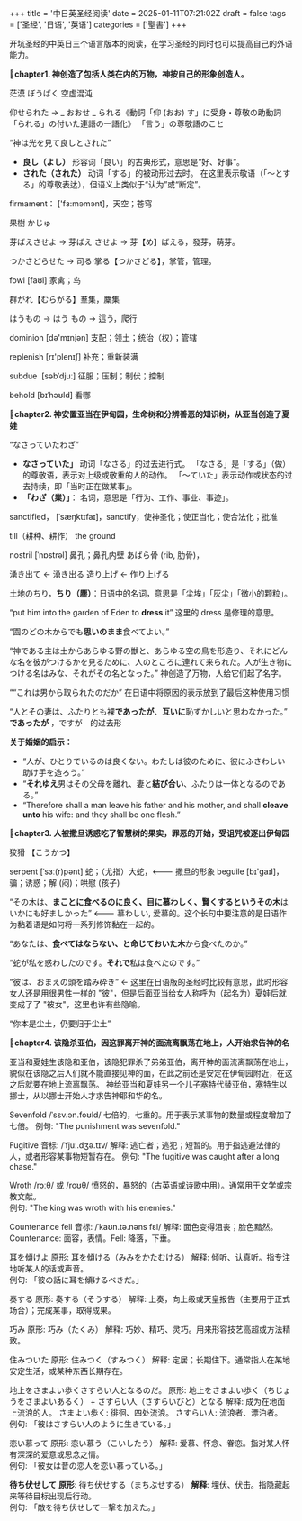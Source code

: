 +++
title = '中日英圣经阅读'
date = 2025-01-11T07:21:02Z
draft = false
tags = ['圣经', '日语', '英语']
categories = ['聖書']
+++

开坑圣经的中英日三个语言版本的阅读，在学习圣经的同时也可以提高自己的外语能力。

<!--more-->

**📑chapter1. 神创造了包括人类在内的万物，神按自己的形象创造人。**

茫漠 ぼうばく 空虚混沌

仰せられた -> _ おおせ _ られる《動詞「仰 (おお) す」に受身・尊敬の助動詞「られる」の付いた連語の一語化》 「言う」の尊敬語のこと

“神は光を見て良しとされた” 
- **良し（よし）**
	形容词「良い」的古典形式，意思是“好、好事”。
- **された（された）**
    动词「する」的被动形过去时。
    在这里表示敬语（「～とする」的尊敬表达），但语义上类似于“认为”或“断定”。

firmament： ['fɜ:məmənt]，天空；苍穹

果樹 かじゅ

芽ばえさせよ -> 芽ばえ  させよ -> 芽【め】ばえる，發芽，萌芽。

つかさどらせた -> 司る·掌る【つかさどる】，掌管，管理。

fowl [faʊl] 家禽；鸟

群がれ【むらがる】羣集，麇集

はうもの -> はう  もの -> 這う，爬行

dominion  [də'mɪnjən] 支配；领土；统治（权）；管辖

replenish [rɪ'plenɪʃ] 补充；重新装满

subdue  [səbˈdjuː] 征服；压制；制伏；控制

behold [bɪˈhəʊld] 看哪

**📑chapter2. 神安置亚当在伊甸园，生命树和分辨善恶的知识树，从亚当创造了夏娃**

“なさっていたわざ” 
- **なさっていた」**
    动词「なさる」的过去进行式。
    「なさる」是「する」（做）的尊敬语，表示对上级或敬重的人的动作。
    「～ていた」表示动作或状态的过去持续，即「当时正在做某事」。
- **「わざ（業）」**：
    名词，意思是「行为、工作、事业、事迹」。

sanctified， [ˈsæŋktɪfaɪ]，sanctify，使神圣化；使正当化；使合法化；批准

till（耕种、耕作） the ground

nostril [ˈnɒstrəl] 鼻孔；鼻孔内壁         あばら骨 (rib, 肋骨)，

湧き出て  <- 湧き出る                           造り上げ <- 作り上げる

土地のちり，**ちり（塵）**：日语中的名词，意思是「尘埃」「灰尘」「微小的颗粒」。

“put him into the garden of Eden to **dress** it” 这里的 dress 是修理的意思。

“園のどの木からでも**思いのまま**食べてよい。”

“神である主は土からあらゆる野の獣と、あらゆる空の鳥を形造り、それにどんな名を彼がつけるかを見るために、人のところに連れて来られた。人が生き物につける名はみな、それがその名となった。” 神创造了万物，人给它们起了名字。

““これは男から取られたのだか”  在日语中将原因的表示放到了最后这种使用习惯

“人とその妻は、ふたりとも裸**であったが**、**互いに**恥ずかしいと思わなかった。”  **であったが** ，ですが　的过去形

**关于婚姻的启示：**  
- “人が、ひとりでいるのは良くない。わたしは彼のために、彼にふさわしい助け手を造ろう。”
- “**それゆえ**男はその父母を離れ、妻と**結び合い**、ふたりは一体となるのである。”
- “Therefore shall a man leave his father and his mother, and shall **cleave unto** his wife: and they shall be one flesh.” 

**📑chapter3. 人被撒旦诱惑吃了智慧树的果实，罪恶的开始，受诅咒被逐出伊甸园**

狡猾 【こうかつ】

serpent [ˈsɜː(r)pənt] 蛇；（尤指）大蛇，<--- 撒旦的形象
beguile [bɪ'ɡaɪl]，骗；诱惑；解 (闷)；哄慰 (孩子)

“その木は、**まことに食べるのに良く、目に慕わしく、賢くするというその木**はいかにも好ましかった”  <--- 慕わしい, 爱慕的。这个长句中要注意的是日语作为黏着语是如何将一系列修饰黏在一起的。

“あなたは、**食べてはならない、と命じておいた木**から食べたのか。”

“蛇が私を惑わしたのです。**それで**私は食べたのです。”

“彼は、おまえの頭を踏み砕き” <- 这里在日语版的圣经时比较有意思，此时形容女人还是用很男性一样的 "彼"，但是后面亚当给女人称呼为（起名为）夏娃后就变成了了 "彼女"，这里也许有些隐喻。

“你本是尘土，仍要归于尘土”

**📑chapter4. 该隐杀亚伯，因这罪离开神的面流离飘荡在地上，人开始求告神的名**

亚当和夏娃生该隐和亚伯，该隐犯罪杀了弟弟亚伯，离开神的面流离飘荡在地上，貌似在该隐之后人们就不能直接见神的面，在此之前还是安定在伊甸园附近，在这之后就要在地上流离飘荡。
神给亚当和夏娃另一个儿子塞特代替亚伯，塞特生以挪士，从以挪士开始人才求告神耶和华的名。

Sevenfold
/ˈsɛv.ən.foʊld/
七倍的，七重的。用于表示某事物的数量或程度增加了七倍。
例句: "The punishment was sevenfold."   

Fugitive 
音标: /ˈfjuː.dʒə.tɪv/
解释: 逃亡者；逃犯；短暂的。用于指逃避法律的人，或者形容某事物短暂存在。  例句: "The fugitive was caught after a long chase."  

Wroth
/rɔːθ/ 或 /roʊθ/
愤怒的，暴怒的（古英语或诗歌中用）。通常用于文学或宗教文献。  
例句: "The king was wroth with his enemies."  

Countenance fell
音标: /ˈkaʊn.tə.nəns fɛl/
解释: 面色变得沮丧；脸色黯然。Countenance: 面容，表情。Fell: 降落，下垂。  

耳を傾けよ
原形: 耳を傾ける（みみをかたむける）
解释: 倾听、认真听。指专注地听某人的话或声音。  
例句: 「彼の話に耳を傾けるべきだ。」  

奏する
原形: 奏する（そうする）
解释: 上奏，向上级或天皇报告（主要用于正式场合）；完成某事，取得成果。  

巧み
原形: 巧み（たくみ）
解释: 巧妙、精巧、灵巧。用来形容技艺高超或方法精致。  

住みついた
原形: 住みつく（すみつく）
解释: 定居；长期住下。通常指人在某地安定生活，或某种东西长期存在。  

地上をさまよい歩くさすらい人となるのだ。
原形: 地上をさまよい歩く（ちじょうをさまよいあるく） + さすらい人（さすらいびと）となる
解释: 成为在地面上流浪的人。
さまよい歩く: 徘徊、四处流浪。
さすらい人: 流浪者、漂泊者。  
例句: 「彼はさすらい人のように生きている。」

恋い慕って
原形: 恋い慕う（こいしたう）
解释: 爱慕、怀念、眷恋。指对某人怀有深深的爱意或思念之情。  
例句: 「彼女は昔の恋人を恋い慕っている。」

**待ち伏せして**
**原形**: 待ち伏せする（まちぶせする）
**解释**: 埋伏、伏击。指隐藏起来等待目标出现后行动。  
例句: 「敵を待ち伏せして一撃を加えた。」

